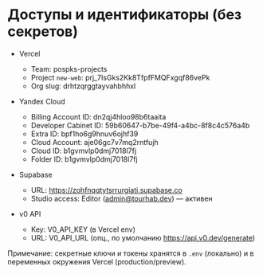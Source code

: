 # Доступы и идентификаторы (без секретов)

- Vercel
  - Team: pospks-projects
  - Project `new-web`: prj_7IsGks2Kk8TfpfFMQFxgqf86vePk
  - Org slug: drhtzqrggtayvahbhhxl

- Yandex Cloud
  - Billing Account ID: dn2qj4hloo98b6taaita
  - Developer Cabinet ID: 59b60647-b7be-49f4-a4bc-8f8c4c576a4b
  - Extra ID: bpf1ho6g9hnuv6ojhf39
  - Cloud Account: aje06gc7v7mq2rntfujh
  - Cloud ID: b1gvmvlp0dmj7018l7fj
  - Folder ID: b1gvmvlp0dmj7018l7fj

- Supabase
  - URL: https://zohfnqqtytsrrurgiati.supabase.co
  - Studio access: Editor (admin@tourhab.dev) — активен

- v0 API
  - Key: V0_API_KEY (в Vercel env)
  - URL: V0_API_URL (опц., по умолчанию https://api.v0.dev/generate)

Примечание: секретные ключи и токены хранятся в `.env` (локально) и в переменных окружения Vercel (production/preview).
